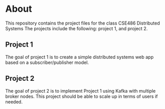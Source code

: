# About
  This repository contains the project files for the class CSE486 Distributed Systems 
  The projects include the following: project 1, and project 2.
  
## Project 1
  The goal of project 1 is to create a simple distributed systems web app based on a subscriber/publisher model. 
    
## Project 2
  The goal of project 2 is to implement Project 1 using Kafka with multiple broker nodes. This project should be able to scale up in terms of users if needed. 
